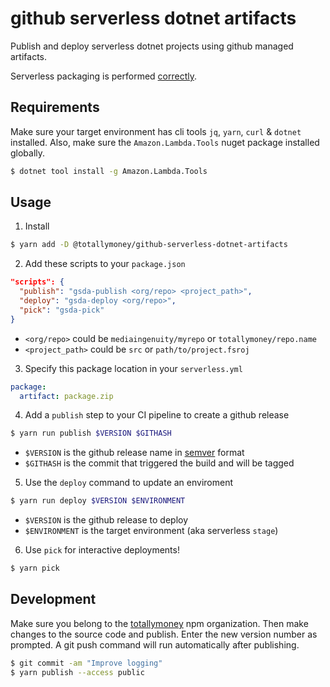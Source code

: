 # github serverless dotnet artifacts

Publish and deploy serverless dotnet projects using github managed artifacts.

Serverless packaging is performed [correctly](https://blair55.github.io/blog/serverless-package-done-right/).

## Requirements

Make sure your target environment has cli tools `jq`, `yarn`, `curl` & `dotnet` installed. Also, make sure the `Amazon.Lambda.Tools` nuget package installed globally.

```bash
$ dotnet tool install -g Amazon.Lambda.Tools
```

## Usage

1. Install

```bash
$ yarn add -D @totallymoney/github-serverless-dotnet-artifacts
```

2. Add these scripts to your `package.json`

```json
"scripts": {
  "publish": "gsda-publish <org/repo> <project_path>",
  "deploy": "gsda-deploy <org/repo>",
  "pick": "gsda-pick"
}
```

* `<org/repo>` could be `mediaingenuity/myrepo` or `totallymoney/repo.name`
* `<project_path>` could be `src` or `path/to/project.fsroj`

3. Specify this package location in your `serverless.yml`

```yaml
package:
  artifact: package.zip
```

4. Add a `publish` step to your CI pipeline to create a github release

```bash
$ yarn run publish $VERSION $GITHASH
```

- `$VERSION` is the github release name in [semver](http://semver.org) format
- `$GITHASH` is the commit that triggered the build and will be tagged

5. Use the `deploy` command to update an enviroment

```bash
$ yarn run deploy $VERSION $ENVIRONMENT
```

- `$VERSION` is the github release to deploy
- `$ENVIRONMENT` is the target environment (aka serverless `stage`)

6. Use `pick` for interactive deployments!

```bash
$ yarn pick
```

## Development

Make sure you belong to the [totallymoney](https://www.npmjs.com/settings/totallymoney/packages) npm organization. Then make changes to the source code and publish. Enter the new version number as prompted. A git push command will run automatically after publishing.

```bash
$ git commit -am "Improve logging"
$ yarn publish --access public
```
